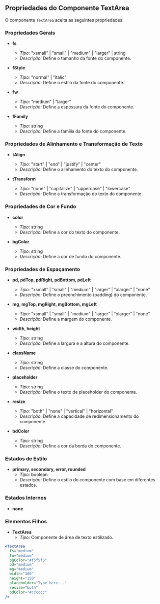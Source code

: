 ## Propriedades do Componente TextArea

O componente `TextArea` aceita as seguintes propriedades:

### Propriedades Gerais

- **fs**
  - *Tipo:* "xsmall" | "small" | "medium" | "larger" | string
  - *Descrição:* Define o tamanho da fonte do componente.

- **fStyle**
  - *Tipo:* "normal" | "italic"
  - *Descrição:* Define o estilo da fonte do componente.

- **fw**
  - *Tipo:* "medium" | "larger"
  - *Descrição:* Define a espessura da fonte do componente.

- **fFamily**
  - *Tipo:* string
  - *Descrição:* Define a família da fonte do componente.

### Propriedades de Alinhamento e Transformação de Texto

- **tAlign**
  - *Tipo:* "start" | "end" | "justify" | "center"
  - *Descrição:* Define o alinhamento do texto do componente.

- **tTransform**
  - *Tipo:* "none" | "capitalize" | "uppercase" | "lowercase"
  - *Descrição:* Define a transformação do texto do componente.

### Propriedades de Cor e Fundo

- **color**
  - *Tipo:* string
  - *Descrição:* Define a cor do texto do componente.

- **bgColor**
  - *Tipo:* string
  - *Descrição:* Define a cor de fundo do componente.

### Propriedades de Espaçamento

- **pd, pdTop, pdRight, pdBottom, pdLeft**
  - *Tipo:* "xsmall" | "small" | "medium" | "larger" | "xlarger" | "none"
  - *Descrição:* Define o preenchimento (padding) do componente.

- **mg, mgTop, mgRight, mgBottom, mgLeft**
  - *Tipo:* "xsmall" | "small" | "medium" | "larger" | "xlarger" | "none"
  - *Descrição:* Define a margem do componente.

- **width, height**
  - *Tipo:* string
  - *Descrição:* Define a largura e a altura do componente.

- **className**
  - *Tipo:* string
  - *Descrição:* Define a classe do componente.

- **placeholder**
  - *Tipo:* string
  - *Descrição:* Define o texto de placeholder do componente.

- **resize**
  - *Tipo:* "both" | "none" | "vertical" | "horizontal"
  - *Descrição:* Define a capacidade de redimensionamento do componente.

- **bdColor**
  - *Tipo:* string
  - *Descrição:* Define a cor da borda do componente.

### Estados de Estilo

- **primary, secondary, error, rounded**
  - *Tipo:* boolean
  - *Descrição:* Define o estilo do componente com base em diferentes estados.

### Estados Internos

- **none**

### Elementos Filhos

- **TextArea**
  - *Tipo:* Componente de área de texto estilizado.

```jsx
<TextArea
  fs="medium"
  fw="medium"
  bgColor="#f5f5f5"
  pd="medium"
  mg="medium"
  width="300"
  height="150"
  placeholder="Type here..."
  resize="both"
  bdColor="#cccccc"
/>
```